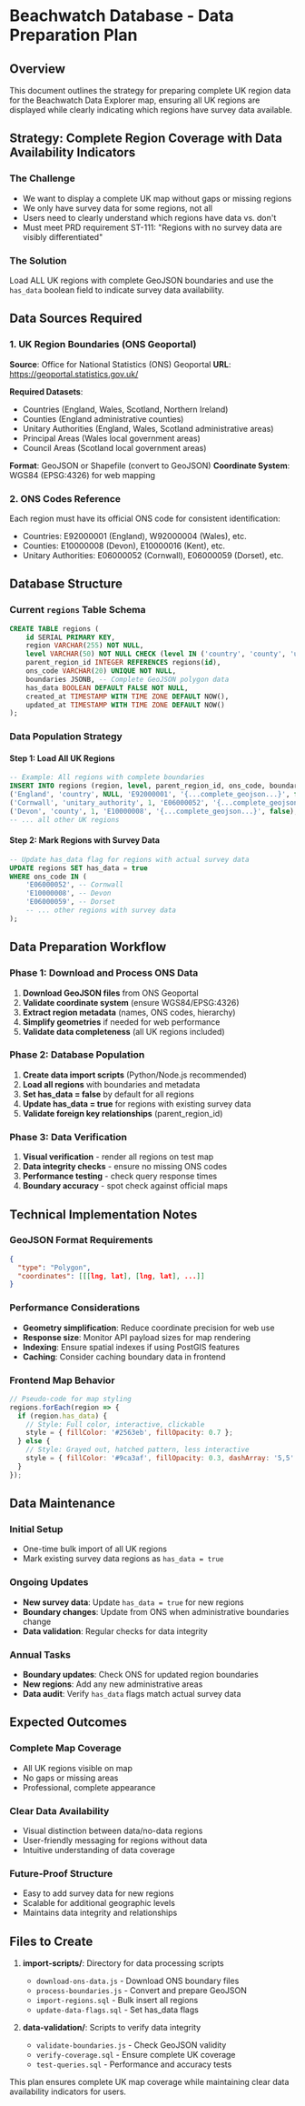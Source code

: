 # Beachwatch Database - Data Preparation Plan

## Overview

This document outlines the strategy for preparing complete UK region data for the Beachwatch Data Explorer map, ensuring all UK regions are displayed while clearly indicating which regions have survey data available.

## Strategy: Complete Region Coverage with Data Availability Indicators

### The Challenge
- We want to display a complete UK map without gaps or missing regions
- We only have survey data for some regions, not all
- Users need to clearly understand which regions have data vs. don't
- Must meet PRD requirement ST-111: "Regions with no survey data are visibly differentiated"

### The Solution
Load ALL UK regions with complete GeoJSON boundaries and use the `has_data` boolean field to indicate survey data availability.

## Data Sources Required

### 1. UK Region Boundaries (ONS Geoportal)
**Source**: Office for National Statistics (ONS) Geoportal
**URL**: https://geoportal.statistics.gov.uk/

**Required Datasets**:
- Countries (England, Wales, Scotland, Northern Ireland)
- Counties (England administrative counties)
- Unitary Authorities (England, Wales, Scotland administrative areas)
- Principal Areas (Wales local government areas)
- Council Areas (Scotland local government areas)

**Format**: GeoJSON or Shapefile (convert to GeoJSON)
**Coordinate System**: WGS84 (EPSG:4326) for web mapping

### 2. ONS Codes Reference
Each region must have its official ONS code for consistent identification:
- Countries: E92000001 (England), W92000004 (Wales), etc.
- Counties: E10000008 (Devon), E10000016 (Kent), etc.
- Unitary Authorities: E06000052 (Cornwall), E06000059 (Dorset), etc.

## Database Structure

### Current `regions` Table Schema
```sql
CREATE TABLE regions (
    id SERIAL PRIMARY KEY,
    region VARCHAR(255) NOT NULL,
    level VARCHAR(50) NOT NULL CHECK (level IN ('country', 'county', 'unitary_authority')),
    parent_region_id INTEGER REFERENCES regions(id),
    ons_code VARCHAR(20) UNIQUE NOT NULL,
    boundaries JSONB, -- Complete GeoJSON polygon data
    has_data BOOLEAN DEFAULT FALSE NOT NULL,
    created_at TIMESTAMP WITH TIME ZONE DEFAULT NOW(),
    updated_at TIMESTAMP WITH TIME ZONE DEFAULT NOW()
);
```

### Data Population Strategy

#### Step 1: Load All UK Regions
```sql
-- Example: All regions with complete boundaries
INSERT INTO regions (region, level, parent_region_id, ons_code, boundaries, has_data) VALUES
('England', 'country', NULL, 'E92000001', '{...complete_geojson...}', false),
('Cornwall', 'unitary_authority', 1, 'E06000052', '{...complete_geojson...}', false),
('Devon', 'county', 1, 'E10000008', '{...complete_geojson...}', false),
-- ... all other UK regions
```

#### Step 2: Mark Regions with Survey Data
```sql
-- Update has_data flag for regions with actual survey data
UPDATE regions SET has_data = true 
WHERE ons_code IN (
    'E06000052', -- Cornwall
    'E10000008', -- Devon  
    'E06000059', -- Dorset
    -- ... other regions with survey data
);
```

## Data Preparation Workflow

### Phase 1: Download and Process ONS Data
1. **Download GeoJSON files** from ONS Geoportal
2. **Validate coordinate system** (ensure WGS84/EPSG:4326)
3. **Extract region metadata** (names, ONS codes, hierarchy)
4. **Simplify geometries** if needed for web performance
5. **Validate data completeness** (all UK regions included)

### Phase 2: Database Population
1. **Create data import scripts** (Python/Node.js recommended)
2. **Load all regions** with boundaries and metadata
3. **Set has_data = false** by default for all regions
4. **Update has_data = true** for regions with existing survey data
5. **Validate foreign key relationships** (parent_region_id)

### Phase 3: Data Verification
1. **Visual verification** - render all regions on test map
2. **Data integrity checks** - ensure no missing ONS codes
3. **Performance testing** - check query response times
4. **Boundary accuracy** - spot check against official maps

## Technical Implementation Notes

### GeoJSON Format Requirements
```json
{
  "type": "Polygon",
  "coordinates": [[[lng, lat], [lng, lat], ...]]
}
```

### Performance Considerations
- **Geometry simplification**: Reduce coordinate precision for web use
- **Response size**: Monitor API payload sizes for map rendering
- **Indexing**: Ensure spatial indexes if using PostGIS features
- **Caching**: Consider caching boundary data in frontend

### Frontend Map Behavior
```javascript
// Pseudo-code for map styling
regions.forEach(region => {
  if (region.has_data) {
    // Style: Full color, interactive, clickable
    style = { fillColor: '#2563eb', fillOpacity: 0.7 };
  } else {
    // Style: Grayed out, hatched pattern, less interactive
    style = { fillColor: '#9ca3af', fillOpacity: 0.3, dashArray: '5,5' };
  }
});
```

## Data Maintenance

### Initial Setup
- One-time bulk import of all UK regions
- Mark existing survey data regions as `has_data = true`

### Ongoing Updates
- **New survey data**: Update `has_data = true` for new regions
- **Boundary changes**: Update from ONS when administrative boundaries change
- **Data validation**: Regular checks for data integrity

### Annual Tasks
- **Boundary updates**: Check ONS for updated region boundaries
- **New regions**: Add any new administrative areas
- **Data audit**: Verify `has_data` flags match actual survey data

## Expected Outcomes

### Complete Map Coverage
- All UK regions visible on map
- No gaps or missing areas
- Professional, complete appearance

### Clear Data Availability
- Visual distinction between data/no-data regions
- User-friendly messaging for regions without data
- Intuitive understanding of data coverage

### Future-Proof Structure
- Easy to add survey data for new regions
- Scalable for additional geographic levels
- Maintains data integrity and relationships

## Files to Create

1. **import-scripts/**: Directory for data processing scripts
   - `download-ons-data.js` - Download ONS boundary files
   - `process-boundaries.js` - Convert and prepare GeoJSON
   - `import-regions.sql` - Bulk insert all regions
   - `update-data-flags.sql` - Set has_data flags

2. **data-validation/**: Scripts to verify data integrity
   - `validate-boundaries.js` - Check GeoJSON validity
   - `verify-coverage.sql` - Ensure complete UK coverage
   - `test-queries.sql` - Performance and accuracy tests

This plan ensures complete UK map coverage while maintaining clear data availability indicators for users.